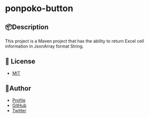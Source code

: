 # ponpoko-button


## 📦Description

This project is a Maven project that has the ability to return Excel cell information in JsonArray format String.

## 🎫 License

- [MIT](https://raw.githubusercontent.com/NaokiOouchi/ponpoko-button/main/LICENSE?token=AK3GOOWLWOHCLX7RATE5HWTASM3R6)

## 👀Author

- [Profile](https://naokioouchi.github.io/ooooouchi/)
- [GitHub](https://github.com/NaokiOouchi)
- [Twitter](https://twitter.com/NaoNoaNaoNoaN)
